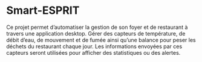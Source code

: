 # Smart-ESPRIT
Ce projet permet d’automatiser la gestion de son foyer et de restaurant à travers une application desktop.  Gérer des capteurs de température, de débit d’eau, de mouvement et de fumée ainsi qu’une balance pour peser les déchets du restaurant chaque jour. Les informations envoyées par ces capteurs seront utilisées pour afficher des statistiques ou des alertes.
